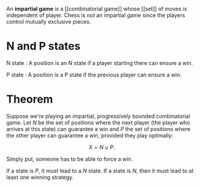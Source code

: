 An **impartial game** is a [[combinatorial game]] whose [[set]] of moves is independent of player. Chess is _not_ an impartial game since the players control mutually exclusive pieces.

# N and P states

N state
: A position is an N state if a player starting there can ensure a win.

P state
: A position is a P state if the previous player can ensure a win.

# Theorem

Suppose we're playing an impartial, progressively bounded combinatorial game. Let $N$ be the set of positions where the next player (the player who arrives at this state) can guarantee a win and $P$ the set of positions where the other player can guarantee a win, provided they play optimally:

$$
X = N \cup P.
$$

Simply put, someone has to be able to force a win.

If a state is $P$, it _must_ lead to a $N$ state. If a state is $N$, then it must lead to at least one winning strategy.